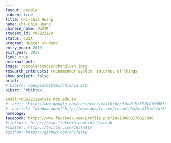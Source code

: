 ```yaml
---
layout: people
hidden: true
title: Chi-Chia Huang
name: Chi-Chia Huang
chinese_name: 余政倫
student_id: r08922129
status: quit
program: Master student
entry_year: 2019
exit_year: 2017
link: true
external_url:
image: /people/images/chengluen.jpeg
research_interests: recommender system, internet of things
show_project: false
brief: 
# bibsrc: /people/bibtex/chichia.bib
bibsrc: '#bibtex'

email:r08922129@csie.ntu.edu.tw
#  href: "http://www.google.com/recaptcha/mailhide/d?k=01MhlRNlCYMQRB3CtGk9pPWQ==&amp;c=Seat9oiuZshm6ibK_MUDZilOr7fBybQahRY7P83oUwM="
#  onclick: "window.open('http://www.google.com/recaptcha/mailhide/d?k\\07501MhlRNlCYMQRB3CtGk9pPWQ\\75\\75\\46c\\75Seat9oiuZshm6ibK_MUDZilOr7fBybQahRY7P83oUwM\\075', '', 'toolbar=0,scrollbars=0,location=0,statusbar=0,menubar=0,resizable=0,width=500,height=300'); return false;"
homepage: 
facebook: https://www.facebook.com/profile.php?id=100000176897096
#linkedin: https://www.linkedin.com/in/chichiah
#twitter: https://twitter.com/Chifatty
#github: https://github.com/chifatty
---
```

